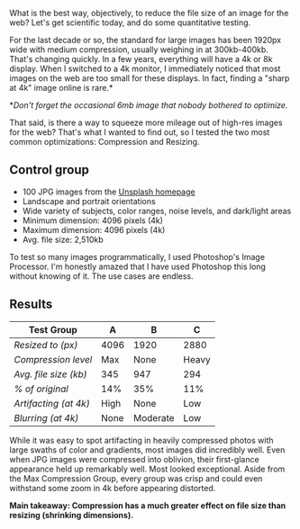 <meta name="categories" content="media, performance, accessibility">
<meta name="created" content="04/30/2020">
<meta name="media" content="/_assets/media/person-holding-a-DSLR-camera.jpg">

What is the best way, objectively, to reduce the file size of an image for the web? Let's get scientific today, and do some quantitative testing.

For the last decade or so, the standard for large images has been 1920px wide with medium compression, usually weighing in at 300kb-400kb. That's changing quickly. In a few years, everything will have a 4k or 8k display. When I switched to a 4k monitor, I immediately noticed that most images on the web are too small for these displays. In fact, finding a "sharp at 4k" image online is rare.*

**Don't forget the occasional 6mb image that nobody bothered to optimize.*

That said, is there a way to squeeze more mileage out of high-res images for the web? That's what I wanted to find out, so I tested the two most common optimizations: Compression and Resizing.



## Control group
- 100 JPG images from the [Unsplash homepage](https://unsplash.com)
- Landscape and portrait orientations
- Wide variety of subjects, color ranges, noise levels, and dark/light areas
- Minimum dimension: 4096 pixels (4k)
- Maximum dimension: 4096 pixels (4k)
- Avg. file size: 2,510kb

To test so many images programmatically, I used Photoshop's Image Processor. I'm honestly amazed that I have used Photoshop this long without knowing of it. The use cases are endless.


## Results
| Test Group            | A    | B        | C     |
| --------------------- | ---- | -------- | ----- |
| *Resized to (px)*     | 4096 | 1920     | 2880  |
| *Compression level*   | Max  | None     | Heavy |
| *Avg. file size (kb)* | 345  | 947      | 294   |
| *% of original*       | 14%  | 35%      | 11%   |
| *Artifacting (at 4k)* | High | None     | Low   |
| *Blurring (at 4k)*    | None | Moderate | Low   |



While it was easy to spot artifacting in heavily compressed photos with large swaths of color and gradients, most images did incredibly well. Even when JPG images were compressed into oblivion, their first-glance appearance held up remarkably well. Most looked exceptional. Aside from the Max Compression Group, every group was crisp and could even withstand some zoom in 4k before appearing distorted.

**Main takeaway: Compression has a much greater effect on file size than resizing (shrinking dimensions).**